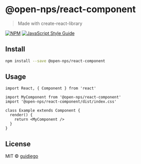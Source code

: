 # @open-nps/react-component

> Made with create-react-library

[![NPM](https://img.shields.io/npm/v/@open-nps/react-component.svg)](https://www.npmjs.com/package/@open-nps/react-component) [![JavaScript Style Guide](https://img.shields.io/badge/code_style-standard-brightgreen.svg)](https://standardjs.com)

## Install

```bash
npm install --save @open-nps/react-component
```

## Usage

```tsx
import React, { Component } from 'react'

import MyComponent from '@open-nps/react-component'
import '@open-nps/react-component/dist/index.css'

class Example extends Component {
  render() {
    return <MyComponent />
  }
}
```

## License

MIT © [guidiego](https://github.com/guidiego)
